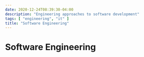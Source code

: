 ```yaml
---
date: 2020-12-24T08:39:30-04:00
description: "Engineering approaches to software development"
tags: [ "engineering", "it" ]
title: "Software Engineering"
---
```


# Software Engineering
